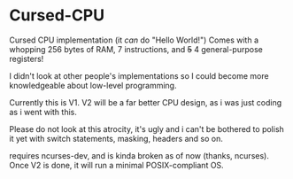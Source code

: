 # Cursed-CPU

Cursed CPU implementation (it _can_ do "Hello World!")
Comes with a whopping 256 bytes of RAM, 7 instructions, and ~~5~~ 4 general-purpose registers!

I didn't look at other people's implementations so I could become more knowledgeable about low-level programming.

Currently this is V1. V2 will be a far better CPU design, as i was just coding as i went with this.

Please do not look at this atrocity, it's ugly and i can't be bothered to polish it yet with switch statements, masking, headers and so on.

requires ncurses-dev, and is kinda broken as of now (thanks, ncurses). Once V2 is done, it will run a minimal POSIX-compliant OS.
